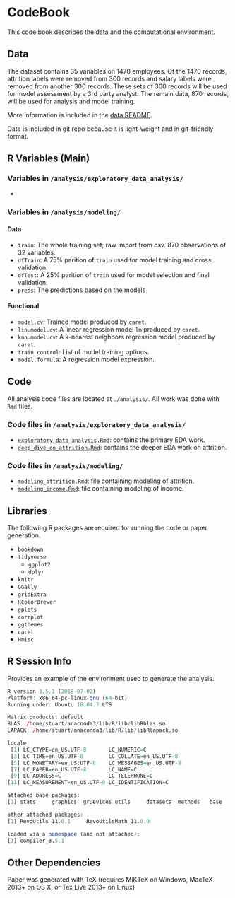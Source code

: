 # CodeBook

This code book describes the data and the computational environment.

## Data

The dataset contains 35 variables on 1470 employees. Of the 1470 records, attrition labels were removed from 300 records and salary labels were removed from another 300 records. These sets of 300 records will be used for model assessment by a 3rd party analyst. The remain data, 870 records, will be used for analysis and model training.

More information is included in the [data README](https://github.com/sjmiller8182/AttritionAnalysis/tree/master/analysis/data).

Data is included in git repo because it is light-weight and in git-friendly format.

## R Variables (Main)

### Variables in `/analysis/exploratory_data_analysis/`

* 

### Variables in `/analysis/modeling/`

#### Data

* `train`: The whole training set; raw import from csv. 870 observations of 32 variables.
* `dfTrain`: A 75% parition of `train` used for model training and cross validation.
* `dfTest`: A 25% parition of `train` used for model selection and final validation.
* `preds`: The predictions based on the models

#### Functional

* `model.cv`: Trained model produced by `caret`.
* `lin.model.cv`: A linear regression model `lm` produced by `caret`.
* `knn.model.cv`: A k-nearest neighbors regression model produced by `caret`.
* `train.control`: List of model training options.
* `model.formula`: A regression model expression.

## Code

All analysis code files are located at `./analysis/`. All work was done with `Rmd` files.

### Code files in `/analysis/exploratory_data_analysis/`

* [`exploratory_data_analysis.Rmd`](https://github.com/sjmiller8182/AttritionAnalysis/blob/master/analysis/exploratory_data_analysis/exporatory_data_analysis.Rmd): contains the primary EDA work.
* [`deep_dive_on_attrition.Rmd`](https://github.com/sjmiller8182/AttritionAnalysis/blob/master/analysis/exploratory_data_analysis/deep_dive_on_attrition.Rmd): contains the deeper EDA work on attrition.

### Code files in `/analysis/modeling/`

* [`modeling_attrition.Rmd`](https://github.com/sjmiller8182/AttritionAnalysis/blob/master/analysis/modeling/modeling_attrition.Rmd): file containing modeling of attrition.
* [`modeling_income.Rmd`](https://github.com/sjmiller8182/AttritionAnalysis/blob/master/analysis/modeling/modeling_income.Rmd): file containing modeling of income.

## Libraries

The following R packages are required for running the code or paper generation.

* `bookdown`
* `tidyverse`
  * `ggplot2`
  * `dplyr`
* `knitr`
* `GGally`
* `gridExtra`
* `RColorBrewer`
* `gplots`
* `corrplot`
* `ggthemes`
* `caret`
* `Hmisc`

## R Session Info

Provides an example of the environment used to generate the analysis.

```R
R version 3.5.1 (2018-07-02)
Platform: x86_64-pc-linux-gnu (64-bit)
Running under: Ubuntu 18.04.3 LTS

Matrix products: default
BLAS: /home/stuart/anaconda3/lib/R/lib/libRblas.so
LAPACK: /home/stuart/anaconda3/lib/R/lib/libRlapack.so

locale:
 [1] LC_CTYPE=en_US.UTF-8       LC_NUMERIC=C              
 [3] LC_TIME=en_US.UTF-8        LC_COLLATE=en_US.UTF-8    
 [5] LC_MONETARY=en_US.UTF-8    LC_MESSAGES=en_US.UTF-8   
 [7] LC_PAPER=en_US.UTF-8       LC_NAME=C                 
 [9] LC_ADDRESS=C               LC_TELEPHONE=C            
[11] LC_MEASUREMENT=en_US.UTF-8 LC_IDENTIFICATION=C       

attached base packages:
[1] stats     graphics  grDevices utils     datasets  methods   base     

other attached packages:
[1] RevoUtils_11.0.1     RevoUtilsMath_11.0.0

loaded via a namespace (and not attached):
[1] compiler_3.5.1
```

## Other Dependencies

Paper was generated with TeX (requires MiKTeX on Windows, MacTeX 2013+ on OS X, or Tex Live 2013+ on Linux)
